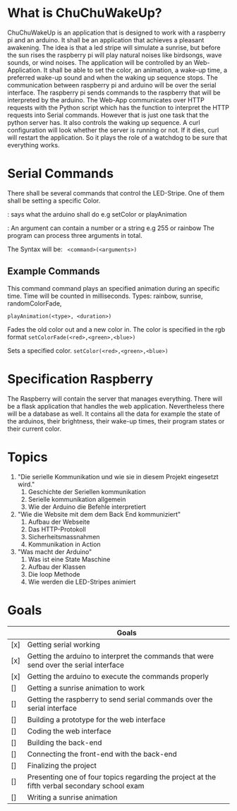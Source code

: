 # What is ChuChuWakeUp?

ChuChuWakeUp is an application that is designed to work with a raspberry pi and an arduino. It shall be an application that achieves a pleasant awakening. The idea is that a led stripe will simulate a sunrise, but before the sun rises the raspberry pi will play natural noises like birdsongs, wave sounds, or wind noises. The application will be controlled by an Web-Application. It shall be able to set the color, an animation, a wake-up time, a preferred wake-up sound and when the waking up sequence stops. The communication between raspberry pi and arduino will be over the serial interface. The raspberry pi sends commands to the raspberry that will be interpreted by the arduino. The Web-App communicates over HTTP requests with the Python script which has the function to interpret the HTTP requests into Serial commands. However that is just one task that the python server has. It also controls the waking up sequence. A curl configuration will look whether the server is running or not. If it dies, curl will restart the application. So it plays the role of a watchdog to be sure that everything works.

# Serial Commands

There shall be several commands that control the LED-Stripe. One of them shall be setting a specific Color. 

<command> : says what the arduino shall do e.g setColor or playAnimation

<argument> : An argument can contain a number or a string e.g 255 or rainbow
							The program can process three arguments in total.

The Syntax will be:
` <command>(<arguments>)`

## Example Commands

This command command plays an specified animation during an specific time. 
Time will be counted in milliseconds.
Types:
	rainbow,
	sunrise,
	randomColorFade,

`playAnimation(<type>, <duration>)`

Fades the old color out and a new color in. The color is specified in the rgb format
`setColorFade(<red>,<green>,<blue>)`

Sets a specified color.
`setColor(<red>,<green>,<blue>)`

# Specification Raspberry

The Raspberry will contain the server that manages everything. There will be a flask application that handles the web application. Nevertheless there will be a database as well. It contains all the data for example the state of the arduinos, their brightness, their wake-up times, their program states or their current color.

# Topics

1. "Die serielle Kommunikation und wie sie in diesem Projekt eingesetzt wird."
   1. Geschichte der Seriellen kommunikation
   2. Serielle kommunikation allgemein
   3. Wie der Arduino die Befehle interpretiert
2. "Wie die Website mit dem dem Back End kommuniziert"
   1. Aufbau der Webseite
   2. Das HTTP-Protokoll
   3. Sicherheitsmassnahmen
   4. Kommunikation in Action
3. "Was macht der Arduino"
   1. Was ist eine State Maschine
   2. Aufbau der Klassen
   3. Die loop Methode
   4. Wie werden die LED-Stripes animiert

# Goals

|      | Goals                                                        |
| :--- | ------------------------------------------------------------ |
| [x]  | Getting serial working                                       |
| [x]  | Getting the arduino to interpret the commands that were send over the serial interface |
| [x]  | Getting the arduino to execute the commands properly         |
| []   | Getting a sunrise animation to work |
| []   | Getting the raspberry to send serial commands over the serial interface |
| []   | Building a prototype for the web interface                   |
| []   | Coding the web interface                                     |
| []   | Building the back-end                                        |
| []   | Connecting the front-end with the back-end                   |
| []   | Finalizing the project                                       |
| []   | Presenting one of four topics regarding the project at the fifth verbal secondary school exam |
| []   | Writing a sunrise animation                                  |